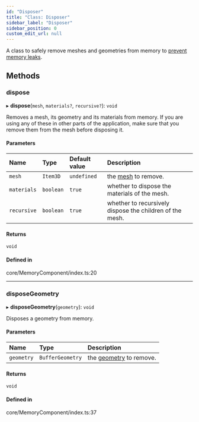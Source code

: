 ```yaml
---
id: "Disposer"
title: "Class: Disposer"
sidebar_label: "Disposer"
sidebar_position: 0
custom_edit_url: null
---
```


A class to safely remove meshes and geometries from memory to
[prevent memory leaks](https://threejs.org/docs/#manual/en/introduction/How-to-dispose-of-objects).

## Methods

### dispose

▸ **dispose**(`mesh`, `materials?`, `recursive?`): `void`

Removes a mesh, its geometry and its materials from memory. If you are
using any of these in other parts of the application, make sure that you
remove them from the mesh before disposing it.

#### Parameters

| Name | Type | Default value | Description |
| :------ | :------ | :------ | :------ |
| `mesh` | `Item3D` | `undefined` | the [mesh](https://threejs.org/docs/#api/en/objects/Mesh) to remove. |
| `materials` | `boolean` | `true` | whether to dispose the materials of the mesh. |
| `recursive` | `boolean` | `true` | whether to recursively dispose the children of the mesh. |

#### Returns

`void`

#### Defined in

core/MemoryComponent/index.ts:20

___

### disposeGeometry

▸ **disposeGeometry**(`geometry`): `void`

Disposes a geometry from memory.

#### Parameters

| Name | Type | Description |
| :------ | :------ | :------ |
| `geometry` | `BufferGeometry` | the [geometry](https://threejs.org/docs/#api/en/core/BufferGeometry) to remove. |

#### Returns

`void`

#### Defined in

core/MemoryComponent/index.ts:37
